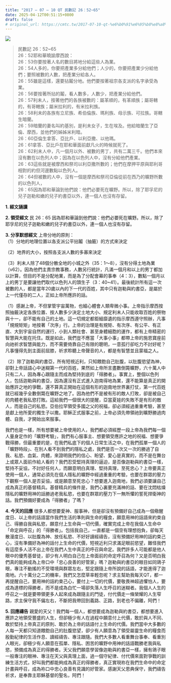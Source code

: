 ```yaml
---
title: "2017 – 07 – 10 QT 民數記 26：52~65"
date: 2025-04-12T00:51:15+0800
draft: false
# original_url: https://cmtc.tw/2017-07-10-qt-%e6%b0%91%e6%95%b8%e8%a8%98-26%ef%bc%9a5265
---
```


![](/images/qt.jpg)
> 民數記 26：52\~65  
> 26：52耶和華曉諭摩西說：  
> 26：53你要按著人名的數目將地分給這些人為業。  
> 26：54人多的，你要把產業多分給他們；人少的，你要把產業少分給他們；要照被數的人數，把產業分給各人。  
> 26：55雖是這樣，還要拈鬮分地。他們要按著祖宗各支派的名字承受為業。  
> 26：56要按著所拈的鬮，看人數多，人數少，把產業分給他們。  
> 26：57利未人，按著他們的各族被數的：屬革順的，有革順族；屬哥轄的，有哥轄族；屬米拉利的，有米拉利族。  
> 26：58利未的各族有立尼族、希伯倫族、瑪利族、母示族、可拉族。哥轄生暗蘭。  
> 26：59暗蘭的妻名叫約基別，是利未女子，生在埃及。他給暗蘭生了亞倫、摩西，並他們的姊姊米利暗。  
> 26：60亞倫生拿答、亞比戶、以利亞撒、以他瑪。  
> 26：61拿答、亞比戶在耶和華面前獻凡火的時候就死了。  
> 26：62利未人中，凡一個月以外、被數的男丁，共有二萬三千。他們本來沒有數在以色列人中；因為在以色列人中，沒有分給他們產業。  
> 26：63這些就是被摩西和祭司以利亞撒所數的；他們在摩押平原與耶利哥相對的約但河邊數點以色列人。  
> 26：64但被數的人中，沒有一個是摩西和祭司亞倫從前在西乃的曠野所數的以色列人，  
> 26：65因為耶和華論到他們說：他們必要死在曠野。所以，除了耶孚尼的兒子迦勒和嫩的兒子約書亞以外，連一個人也沒有存留。

**1. 經文誦讀**

**2. 領受經文**
民 26：65 因為耶和華論到他們說：他們必要死在曠野。所以，除了耶孚尼的兒子迦勒和嫩的兒子約書亞以外，連一個人也沒有存留。

**3. 分享默想經文**
上帝分地的原則：  
（1）分地的地理位置以各支派公平拈鬮（抽籤）的方式來決定

（2）地界的大小，按照各支派人數的多寡來決定

（3）利未人除了48個分散全地的小城之外（35：1～8），沒有分得土地為業（v62）。因為他們主責宗教事務，人數另行統計，凡滿一個月和以上的男丁都加以計算，但目的不是分配地業，而是為了分配會幕的事奉（4：3），數點一個月以上的男丁是要讓他們取代以色列人的頭生子（3：40\~41）。最後統計所有這一次被數的人，都是當年20歲以內的下一代的百姓，其中只有迦勒與約書亞，是屬於上一代僅存的二人，正如上帝所應許的話。

（1）感謝上帝，不但掌管宇宙萬物，也細心體會人類卑微小事。上帝指示摩西按照抽籤決定各族位置、按人數多少決定土地大小、規定利未人只能收取百姓的祭物與十一，卻不能有自己的土地。這一切規定都鉅細靡遺的指示摩西遵守照辦，凡事「規規矩矩」地按著「次序」行。上帝的治理是有規矩、有次序、有公平、有正直、大到宇宙自然的運行，小到人類社會、甚至身體細胞的運作，都有上帝精密的智慧與大能在托住。既是如此，我們豈不應當「大事小事」都帶上帝的施恩寶座前向祂祈求智慧與能力，而不需要倚靠自己有限的聰明，一意孤行卻吃力不討好呢？凡事懂得先到主面前屈膝，祈求聆聽上帝聲音的人，都是有智慧並且蒙福之人。

（2）除了迦勒與約書亞，所有短視近利，只知餵飽自己肚腹，以肚腹慾望為神，卻對上帝話語心中迷糊第一代的百姓，果然如上帝所言盡數倒斃曠野，六十萬人中只有二人，因為專心跟隨主而成為堅持到底的「得勝者」。事實上，整個以色列人，包括迦勒與約書亞，因為還沒有正式進入迦南得地為業，還不能算是真正的開始應許之地的爭戰，還不算真正開始在這個有形的迦南地世界裏打仗，第一代百姓就已經幾乎全數倒斃在曠野之地了。因為他們不是被有形的敵人打敗，卻是被自己的肉體老我私慾打敗。這給我們一個很大的提醒，亞當夏娃的失敗不是有形的敵人，而是自己的私慾。亞伯拉罕領受多國之父的祝福，卻必須經過重重考驗，甚至是獻上他所愛的獨生子以撒。耶穌正式服事之前，上帝必須先帶領祂到曠野勝過肉體、自我，才開始出來服事。

我們也是一樣，所有想要被上帝使用的人，我們都必須經歷一段上帝為我們每一個人量身定作的「曠野考驗」，我們有心服事主、想要領受應許之地的祝福、想要爭戰得勝，但最重要的是，在我們私底下的個人日常生活之中，在我們孤單一個人的「曠野時段」、在別人看不到我們的隱私之處，我們是否一次又一次的勝過了自我、私慾、血氣、肉體，來證明我們的信心、盼望、愛心是真實的，而不是在舞台上或眾人面前作給人看的？我們忍受堅持真理的逼迫，是否像迦勒與約書亞一樣，堅持不妥協，不討好任何人，而願意明白真理、堅持真理，至死忠心？上帝要真正使用一個人，通常必須先在個人隱私的曠野中經過重重的考驗，也要在群眾的壓力下觀察一個人是否妥協，或是願意至死忠心？想要進入迦南地，我們必須要讓自己成為真正的基督精兵。基督精兵的條件是，我們心裏要充滿神的話、要在沈悶枯燥隱私的曠野用神的話勝過老我私慾，也要在群眾的壓力下一無所懼的誓死捍衛神的話。我們預備好要成為「得勝者」了嗎？

**4. 今天的回應**
很多人都想要愛神、服事神，但是卻沒有預備好自己成為一個儆醒度日、以上帝的話語當作我們生活的準則與生命的糧食，願意用神的話語來約束自己、得勝自我與私慾，願意付上生命與一切代價，確實完成上帝在我個人生命中「命定與呼召」的「得勝者」。包括我自己，一直都是一個空有理想抱負，卻每天散漫度日、以肚腹為神、放任私慾、不好好讀經禱告，沒有預備好用神的話約束己心，沒有準備好為神的話付上生命的代價，短視近利只求滿足眼前慾望，難怪我們有這麼多人活不出上帝在我們人生中真正的呼召與命定。我們許多人可能都是他人眼中的優秀基督徒，卻少有人明白自己在上帝面前的命定呼召為何？又是否明白我們真的能夠成為上帝口中「忠心良善的好管家」嗎？迦勒與約書亞的眼目如同鴿子眼，專注不動搖的不受環境與群眾左右，堅定跟隨上帝所說的話語，才能進得了迦南地。六十萬分之二的機率，我們又怎麼草率輕忽呢？求主幫助我每天QT，都一再提醒自己，要用神的話約束己心，要付上一切的代價，要敬畏神超過懼怕人，要成為達標的得勝者，而不是成為白忙一場卻失落人生呼召的迷糊者。我個人人生的呼召之一就是要帶領更多人起來成為跟隨主的門徒，付代價走一條榮耀的人生窄路，求主保守我不偏左右，不斷把我帶回到義路、正路，到老也不偏離，阿們！

**5. 回應禱告**
親愛的天父！我們每一個人，都想要成為迦勒與約書亞，都想要進入應許之地領受豐盛的人生，但卻極少有人在過程中願意付上代價，敢於與人不同、敢於堅持上帝真正的原則、敢於為上帝的話語付上生命的代價。我們當中大多數的人每一天都只知道餵飽自己的肚腹慾望，卻少有人願意為了領受屬靈生命的糧食而殷勤紀律的生活作息、讀經禱告、專注跟隨。我們大多數人看重舞台事奉、看重別人眼光，卻極少有人願意在孤單、隱私、困苦的曠野中用神的話語戰勝老我與私慾，預備成為真正的得勝者。天父我們願意學習像迦勒與約書亞一樣，擁有鴿子眼一般專注的眼神、專注在天父與真理上面，過一個守紀律、付代價來面對爭戰的訓練生活方式，好叫我們都能夠成為真正的得勝者，真正實現祢在我們生命中的命定計畫與呼召，成為祢口中忠心良善有見識的好管家。感謝天父恩典保守，我們禱告祈求，是奉靠主耶穌基督的聖名，阿們！
